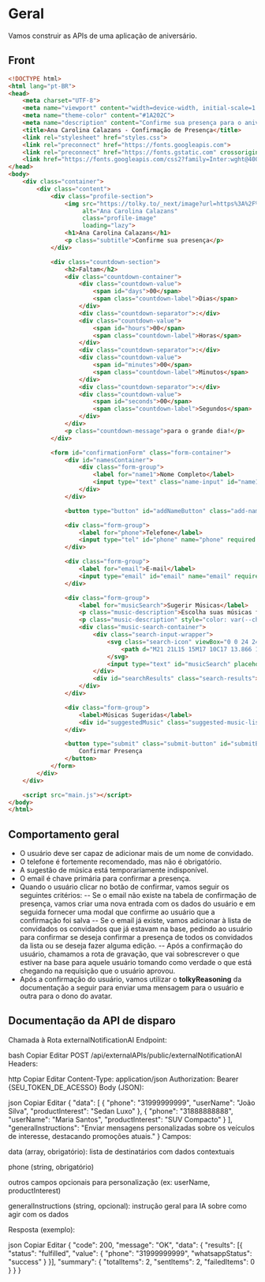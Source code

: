 # Geral
Vamos construir as APIs de uma aplicação de aniversário. 

## Front
```html
<!DOCTYPE html>
<html lang="pt-BR">
<head>
    <meta charset="UTF-8">
    <meta name="viewport" content="width=device-width, initial-scale=1.0">
    <meta name="theme-color" content="#1A202C">
    <meta name="description" content="Confirme sua presença para o aniversário de Ana Carolina Calazans">
    <title>Ana Carolina Calazans - Confirmação de Presença</title>
    <link rel="stylesheet" href="styles.css">
    <link rel="preconnect" href="https://fonts.googleapis.com">
    <link rel="preconnect" href="https://fonts.gstatic.com" crossorigin>
    <link href="https://fonts.googleapis.com/css2?family=Inter:wght@400;500;600;700&display=swap" rel="stylesheet">
</head>
<body>
    <div class="container">
        <div class="content">
            <div class="profile-section">
                <img src="https://tolky.to/_next/image?url=https%3A%2F%2Fi.postimg.cc%2FT2tQppZB%2Fcarol-comprimida.jpg&w=1920&q=75" 
                     alt="Ana Carolina Calazans" 
                     class="profile-image"
                     loading="lazy">
                <h1>Ana Carolina Calazans</h1>
                <p class="subtitle">Confirme sua presença</p>
            </div>

            <div class="countdown-section">
                <h2>Faltam</h2>
                <div class="countdown-container">
                    <div class="countdown-value">
                        <span id="days">00</span>
                        <span class="countdown-label">Dias</span>
                    </div>
                    <div class="countdown-separator">:</div>
                    <div class="countdown-value">
                        <span id="hours">00</span>
                        <span class="countdown-label">Horas</span>
                    </div>
                    <div class="countdown-separator">:</div>
                    <div class="countdown-value">
                        <span id="minutes">00</span>
                        <span class="countdown-label">Minutos</span>
                    </div>
                    <div class="countdown-separator">:</div>
                    <div class="countdown-value">
                        <span id="seconds">00</span>
                        <span class="countdown-label">Segundos</span>
                    </div>
                </div>
                <p class="countdown-message">para o grande dia!</p>
            </div>

            <form id="confirmationForm" class="form-container">
                <div id="namesContainer">
                    <div class="form-group">
                        <label for="name1">Nome Completo</label>
                        <input type="text" class="name-input" id="name1" name="name" required placeholder="Digite seu nome completo">
                    </div>
                </div>

                <button type="button" id="addNameButton" class="add-name-button">+ Adicionar mais um nome</button>

                <div class="form-group">
                    <label for="phone">Telefone</label>
                    <input type="tel" id="phone" name="phone" required placeholder="(00) 00000-0000">
                </div>

                <div class="form-group">
                    <label for="email">E-mail</label>
                    <input type="email" id="email" name="email" required placeholder="seu@email.com">
                </div>

                <div class="form-group">
                    <label for="musicSearch">Sugerir Músicas</label>
                    <p class="music-description">Escolha suas músicas favoritas e ajude a festa a ser diversa e criativa! Basta digitar o nome da música, banda ou autor!</p>
                    <p class="music-description" style="color: var(--chakra-colors-gray-100); font-style: italic;">Funcionalidade temporariamente indisponível</p>
                    <div class="music-search-container">
                        <div class="search-input-wrapper">
                            <svg class="search-icon" viewBox="0 0 24 24" fill="none" xmlns="http://www.w3.org/2000/svg">
                                <path d="M21 21L15 15M17 10C17 13.866 13.866 17 10 17C6.13401 17 3 13.866 3 10C3 6.13401 6.13401 3 10 3C13.866 3 17 6.13401 17 10Z" stroke="currentColor" stroke-width="2" stroke-linecap="round" stroke-linejoin="round"/>
                            </svg>
                            <input type="text" id="musicSearch" placeholder="Busque uma música..." disabled>
                        </div>
                        <div id="searchResults" class="search-results"></div>
                    </div>
                </div>

                <div class="form-group">
                    <label>Músicas Sugeridas</label>
                    <div id="suggestedMusic" class="suggested-music-list"></div>
                </div>

                <button type="submit" class="submit-button" id="submitButton">
                    Confirmar Presença
                </button>
            </form>
        </div>
    </div>

    <script src="main.js"></script>
</body>
</html>
```

## Comportamento geral
- O usuário deve ser capaz de adicionar mais de um nome de convidado.
- O telefone é fortemente recomendado, mas não é obrigatório.
- A sugestão de música está temporariamente indisponível.
- O email é chave primária para confirmar a presença.
- Quando o usuário clicar no botão de confirmar, vamos seguir os seguintes critérios:
-- Se o email não existe na tabela de confirmação de presença, vamos criar uma nova entrada com os dados do usuário e em seguida fornecer uma modal que confirme ao usuário que a confirmação foi salva
-- Se o email já existe, vamos adicionar à lista de convidados os convidados que já estavam na base, pedindo ao usuário para confirmar se deseja confirmar a presença de todos os convidados da lista ou se deseja fazer alguma edição.
-- Após a confirmação do usuário, chamamos a rota de gravação, que vai sobrescrever o que estiver na base para aquele usuário tomando como verdade o que está chegando na requisição que o usuário aprovou.
- Após a confirmação do usuário, vamos utilizar o **tolkyReasoning** da documentação a seguir para enviar uma mensagem para o usuário e outra para o dono do avatar.


## Documentação da API de disparo
Chamada à Rota externalNotificationAI
Endpoint:

bash
Copiar
Editar
POST /api/externalAPIs/public/externalNotificationAI
Headers:

http
Copiar
Editar
Content-Type: application/json
Authorization: Bearer {SEU_TOKEN_DE_ACESSO}
Body (JSON):

json
Copiar
Editar
{
  "data": [
    {
      "phone": "31999999999",
      "userName": "João Silva",
      "productInterest": "Sedan Luxo"
    },
    {
      "phone": "31888888888",
      "userName": "Maria Santos",
      "productInterest": "SUV Compacto"
    }
  ],
  "generalInstructions": "Enviar mensagens personalizadas sobre os veículos de interesse, destacando promoções atuais."
}
Campos:

data (array, obrigatório): lista de destinatários com dados contextuais

phone (string, obrigatório)

outros campos opcionais para personalização (ex: userName, productInterest)

generalInstructions (string, opcional): instrução geral para IA sobre como agir com os dados

Resposta (exemplo):

json
Copiar
Editar
{
  "code": 200,
  "message": "OK",
  "data": {
    "results": [{ "status": "fulfilled", "value": { "phone": "31999999999", "whatsappStatus": "success" } }],
    "summary": {
      "totalItems": 2,
      "sentItems": 2,
      "failedItems": 0
    }
  }
}